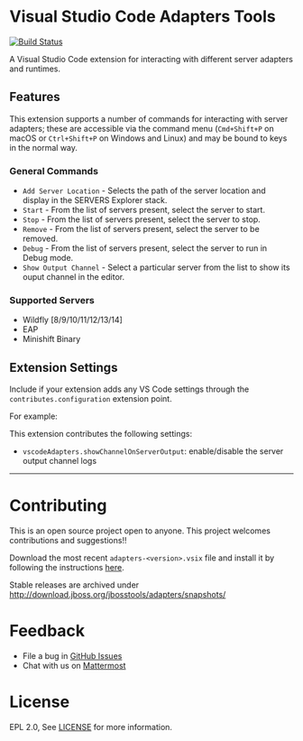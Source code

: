 # Visual Studio Code Adapters Tools

[![Build Status](https://travis-ci.org/redhat-developer/vscode-adapters.svg?branch=master)](https://travis-ci.org/redhat-developer/vscode-adapters)

A Visual Studio Code extension for interacting with different server adapters and runtimes.

## Features

This extension supports a number of commands for interacting with server adapters; these are accessible via the command menu (`Cmd+Shift+P` on macOS or `Ctrl+Shift+P` on Windows and Linux) and may be bound to keys in the normal way.

### General Commands

   * `Add Server Location` - Selects the path of the server location and display in the SERVERS Explorer stack.
   * `Start` - From the list of servers present, select the server to start.
   * `Stop` - From the list of servers present, select the server to stop.
   * `Remove` - From the list of servers present, select the server to be removed.
   * `Debug` - From the list of servers present, select the server to run in Debug mode.
   * `Show Output Channel` - Select a particular server from the list to show its ouput channel in the editor.

### Supported Servers
   * Wildfly [8/9/10/11/12/13/14]
   * EAP
   * Minishift Binary

## Extension Settings

Include if your extension adds any VS Code settings through the `contributes.configuration` extension point.

For example:

This extension contributes the following settings:

* `vscodeAdapters.showChannelOnServerOutput`: enable/disable the server output channel logs

-----------------------------------------------------------------------------------------------------------
Contributing
===============
This is an open source project open to anyone. This project welcomes contributions and suggestions!!

Download the most recent `adapters-<version>.vsix` file and install it by following the instructions [here](https://code.visualstudio.com/docs/editor/extension-gallery#_install-from-a-vsix). 

Stable releases are archived under http://download.jboss.org/jbosstools/adapters/snapshots/

Feedback
===============
* File a bug in [GitHub Issues](https://github.com/redhat-developer/vscode-adapters/issues)
* Chat with us on [Mattermost](https://chat.openshift.io/developers/channels/adapters)

License
===============
EPL 2.0, See [LICENSE](LICENSE) for more information.

